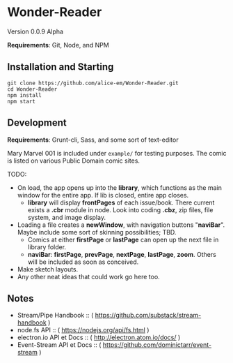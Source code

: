 # Wonder-Reader

Version 0.0.9 Alpha

__Requirements__: Git, Node, and NPM

## Installation and Starting

```shell
git clone https://github.com/alice-em/Wonder-Reader.git
cd Wonder-Reader
npm install
npm start
```

## Development
__Requirements__: Grunt-cli, Sass, and some sort of text-editor

Mary Marvel 001 is included under `example/` for testing purposes. The comic is listed on various Public Domain comic sites.

TODO:
* On load, the app opens up into the __library__, which functions as the main window for the entire app. If lib is closed, entire app closes.
	* __library__ will display __frontPages__ of each issue/book.  There current exists a __.cbr__ module in node.  Look into coding __.cbz__, zip files, file system, and image display.
* Loading a file creates a __newWindow__, with navigation buttons "__naviBar__".  Maybe include some sort of skinning possibilities; TBD.
	* Comics at either __firstPage__ or __lastPage__ can open up the next file in library folder.
	* __naviBar__: __firstPage__, __prevPage__, __nextPage__, __lastPage__, __zoom__. Others will be included as soon as conceived.  
* Make sketch layouts.  
* Any other neat ideas that could work go here too.


## Notes
* Stream/Pipe Handbook :: ( https://github.com/substack/stream-handbook )
* node.fs API :: ( https://nodejs.org/api/fs.html )
* electron.io API et Docs :: ( http://electron.atom.io/docs/ )
* Event-Stream API et Docs :: ( https://github.com/dominictarr/event-stream )

